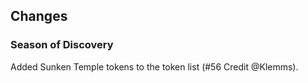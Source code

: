 ## Changes

### Season of Discovery

Added Sunken Temple tokens to the token list (#56 Credit @Klemms).